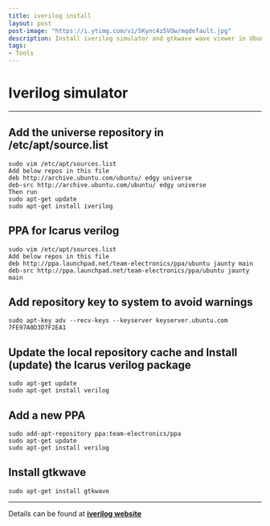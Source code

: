 ```yaml
---
title: iverilog install
layout: post
post-image: "https://i.ytimg.com/vi/5Kync4z5VOw/mqdefault.jpg"
description: Install iverilog simulator and gtkwave wave viewer in Ubuntu
tags:
- Tools
---
```


# Iverilog simulator

------
## Add the universe repository in /etc/apt/source.list

```shell
sudo vim /etc/apt/sources.list
Add below repos in this file
deb http://archive.ubuntu.com/ubuntu/ edgy universe 
deb-src http://archive.ubuntu.com/ubuntu/ edgy universe
Then run
sudo apt-get update
sudo apt-get install iverilog
```

## PPA for Icarus verilog

```shell
sudo vim /etc/apt/sources.list
Add below repos in this file
deb http://ppa.launchpad.net/team-electronics/ppa/ubuntu jaunty main 
deb-src http://ppa.launchpad.net/team-electronics/ppa/ubuntu jaunty main
```

## Add repository key to system to avoid warnings

```shell
sudo apt-key adv --recv-keys --keyserver keyserver.ubuntu.com 7FE97A0D3D7F2EA1
```

## Update the local repository cache and Install (update) the Icarus verilog package

```shell
sudo apt-get update
sudo apt-get install verilog
```

## Add a new PPA

```shell
sudo add-apt-repository ppa:team-electronics/ppa
sudo apt-get update
sudo apt-get install verilog
```

## Install gtkwave 

```shell
sudo apt-get install gtkwave
```

------

Details can be found at **[iverilog website](http://iverilog.icarus.com/ )**

